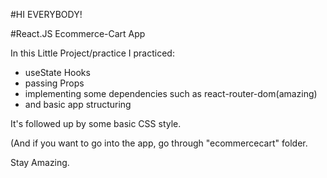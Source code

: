 #HI EVERYBODY! 

#React.JS Ecommerce-Cart App

In this Little Project/practice I practiced: 

- useState Hooks
- passing Props
- implementing some dependencies such as react-router-dom(amazing)
- and basic app structuring

It's followed up by some basic CSS style.


(And if you want to go into the app, go through "ecommercecart" folder.

Stay Amazing.
